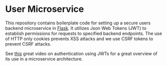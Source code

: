 # User Microservice
This repository contains boilerplate code for setting up a secure users backend microservice in [Flask](https://flask.palletsprojects.com/en/1.1.x/). It utilizes Json Web Tokens (JWT) to establish permissions for requests to specified backend endpoints. The use of HTTP only cookies prevents XSS attacks and we use CSRF tokens to prevent CSRF attacks.

See [this](https://youtu.be/SLc3cTlypwM) great video on authentication using JWTs for a great overview of its use in a microservice architecture.
